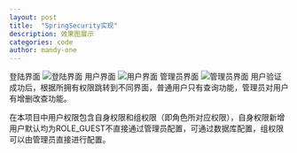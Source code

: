 ```yaml
---
layout: post
title:  "SpringSecurity实现"
description: 效果图展示
categories: code
author: mandy-one
---
```

登陆界面
![登陆界面]({{site.baseurl}}/images/login.png)
用户界面
![用户界面]({{site.baseurl}}/images/user.png)
管理员界面
![管理员界面]({{site.baseurl}}/images/admin.jpg)
用户验证成功后，根据所拥有权限跳转到不同界面，普通用户只有查询功能，管理员对用户有增删改查功能。<br>

在本项目中用户权限包含自身权限和组权限（即角色所对应权限），自身权限新增用户默认均为ROLE_GUEST不直接通过管理员配置，可通过数据库配置，组权限可以由管理员直接进行配置。

